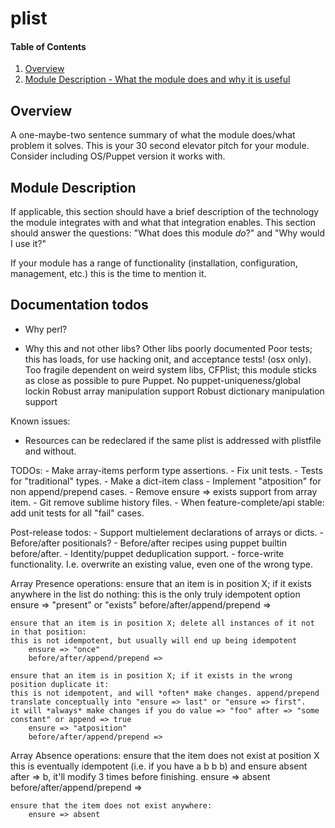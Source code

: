 # plist

#### Table of Contents

1. [Overview](#overview)
2. [Module Description - What the module does and why it is useful](#module-description)

## Overview

A one-maybe-two sentence summary of what the module does/what problem it solves.
This is your 30 second elevator pitch for your module. Consider including
OS/Puppet version it works with.

## Module Description

If applicable, this section should have a brief description of the technology
the module integrates with and what that integration enables. This section
should answer the questions: "What does this module *do*?" and "Why would I use
it?"

If your module has a range of functionality (installation, configuration,
management, etc.) this is the time to mention it.

## Documentation todos
- Why perl?

- Why this and not other libs?
	Other libs poorly documented
	Poor tests; this has loads, for use hacking onit, and acceptance tests! (osx only).
	Too fragile dependent on weird system libs, CFPlist; this module sticks as close as possible to pure Puppet.
	No puppet-uniqueness/global lockin
	Robust array manipulation support
	Robust dictionary manipulation support

Known issues:
- Resources can be redeclared if the same plist is addressed with plistfile and without.

TODOs:
	- Make array-items perform type assertions. 
	- Fix unit tests.
	- Tests for "traditional" types.
	- Make a dict-item class
	- Implement "atposition" for non append/prepend cases.
	- Remove ensure => exists support from array item.
	- Git remove sublime history files.
	- When feature-complete/api stable: add unit tests for all "fail" cases.

Post-release todos:
	- Support multielement declarations of arrays or dicts.
	- Before/after positionals?
	- Before/after recipes using puppet builtin before/after.
	- Identity/puppet deduplication support.
	- force-write functionality. I.e. overwrite an existing value, even one of the wrong type.


Array Presence operations:
	ensure that an item is in position X; if it exists anywhere in the list do nothing:
	this is the only truly idempotent option
		ensure => "present" or "exists"
		before/after/append/prepend =>

	ensure that an item is in position X; delete all instances of it not in that position:
	this is not idempotent, but usually will end up being idempotent
		ensure => "once"
		before/after/append/prepend =>

	ensure that an item is in position X; if it exists in the wrong position duplicate it: 
	this is not idempotent, and will *often* make changes. append/prepend translate conceptually into "ensure => last" or "ensure => first".
	it will *always* make changes if you do value => "foo" after => "some constant" or append => true
		ensure => "atposition"
		before/after/append/prepend =>

Array Absence operations:
	ensure that the item does not exist at position X
	this is eventually idempotent (i.e. if you have a b b b) and ensure absent after => b, it'll modify 3 times before finishing.
		ensure => absent
		before/after/append/prepend =>

	ensure that the item does not exist anywhere:
		ensure => absent
